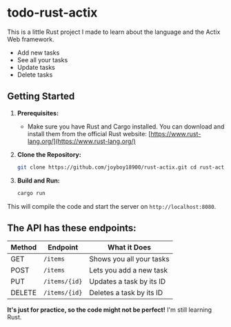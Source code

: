 # todo-rust-actix

This is a little Rust project I made to learn about the language and the Actix Web framework.

* Add new tasks
* See all your tasks
* Update tasks
* Delete tasks
  
## Getting Started

1. **Prerequisites:**
    * Make sure you have Rust and Cargo installed. You can download and install them from the official Rust website: [https://www.rust-lang.org/](https://www.rust-lang.org/)

2. **Clone the Repository:**
   ~~~bash
   git clone https://github.com/joyboy18900/rust-actix.git cd rust-actix

3. **Build and Run:**
   ~~~bash
   cargo run

This will compile the code and start the server on `http://localhost:8080`.

## The API has these endpoints:

| Method | Endpoint       | What it Does                |
|--------|----------------|-----------------------------|
| GET    | `/items`      | Shows you all your tasks   |
| POST   | `/items`      | Lets you add a new task     |
| PUT    | `/items/{id}` | Updates a task by its ID  |
| DELETE | `/items/{id}` | Deletes a task by its ID  |

**It's just for practice, so the code might not be perfect!**  I'm still learning Rust.
